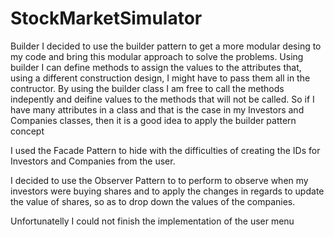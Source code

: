 # StockMarketSimulator
Builder I decided to use the builder pattern to get a more modular desing to my code and bring this modular approach to solve the problems. 
Using builder I can define methods to assign the values to the attributes that, using a different construction design, 
I might have to pass them all in the contructor.
By using the builder class I am free to call the methods indepently and deifine values to the methods that will not be called. 
So if I have many attributes in a class and that is the case in my Investors and Companies classes,
then it is a good idea to apply the builder 
pattern concept 

I used the Facade Pattern to hide with the difficulties of creating the IDs for Investors and Companies from the user.

I decided to use the Observer Pattern to to perform to observe when my investors were buying shares and to apply the 
changes in regards to update the value of shares, so as to drop down the values of the companies.

Unfortunatelly I could not finish the implementation of the user menu
